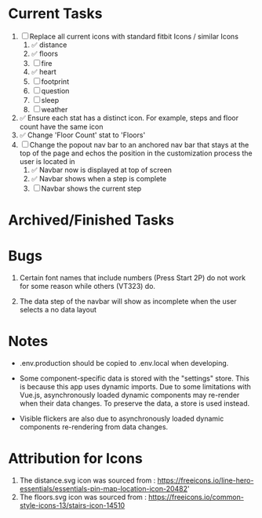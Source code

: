 # Current Tasks

1. ☐ Replace all current icons with standard fitbit Icons / similar Icons
    1. ✅ distance
    2. ✅ floors
    3. ☐ fire
    4. ✅ heart
    5. ☐ footprint
    6. ☐ question
    7. ☐ sleep
    8. ☐ weather
2. ✅ Ensure each stat has a distinct icon. For example, steps and floor count have the same icon
3. ✅ Change 'Floor Count' stat to 'Floors'
4. ☐ Change the popout nav bar to an anchored nav bar that stays at the top of the page and echos the position in the customization process the user is located in
    1. ✅ Navbar now is displayed at top of screen
    2. ✅ Navbar shows when a step is complete
    3. ☐ Navbar shows the current step

# Archived/Finished Tasks

# Bugs

1. Certain font names that include numbers (Press Start 2P) do not work for some reason while others (VT323) do.

2. The data step of the navbar will show as incomplete when the user selects a no data layout

# Notes

-   .env.production should be copied to .env.local when developing.

-   Some component-specific data is stored with the "settings" store. This is because this app uses dynamic imports. Due to some limitations with Vue.js, asynchronously loaded dynamic components may re-render when their data changes. To preserve the data, a store is used instead.

-   Visible flickers are also due to asynchronously loaded dynamic components re-rendering from data changes.

# Attribution for Icons

1. The distance.svg icon was sourced from : https://freeicons.io/line-hero-essentials/essentials-pin-map-location-icon-20482'
2. The floors.svg icon was sourced from : https://freeicons.io/common-style-icons-13/stairs-icon-14510
